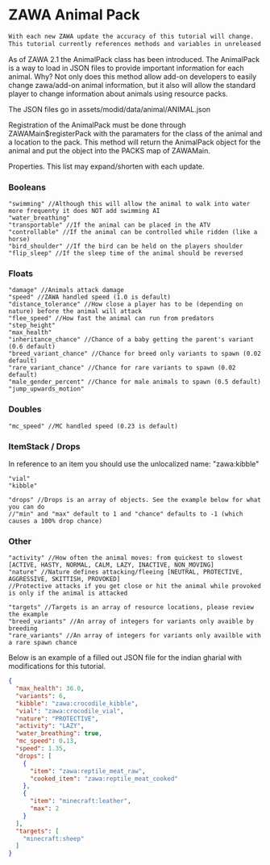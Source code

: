 # ZAWA Animal Pack
```diff
With each new ZAWA update the accuracy of this tutorial will change.
This tutorial currently references methods and variables in unreleased versions.
```

As of ZAWA 2.1 the AnimalPack class has been introduced. The AnimalPack is a way to load in JSON files to provide important information for each animal.
Why? Not only does this method allow add-on developers to easily change zawa/add-on animal information, but it also will allow the standard player to change information about animals using resource packs.

The JSON files go in assets/modid/data/animal/ANIMAL.json

Registration of the AnimalPack must be done through ZAWAMain$registerPack with the paramaters for the class of the animal and a location to the pack. This method will return the AnimalPack object for the animal and put the object into the PACKS map of ZAWAMain.

Properties. This list may expand/shorten with each update.

### Booleans
```
"swimming" //Although this will allow the animal to walk into water more frequenty it does NOT add swimming AI
"water_breathing"
"transportable" //If the animal can be placed in the ATV
"controllable" //If the animal can be controlled while ridden (like a horse)
"bird_shoulder" //If the bird can be held on the players shoulder
"flip_sleep" //If the sleep time of the animal should be reversed
```

### Floats
```
"damage" //Animals attack damage
"speed" //ZAWA handled speed (1.0 is default)
"distance_tolerance" //How close a player has to be (depending on nature) before the animal will attack
"flee_speed" //How fast the animal can run from predators
"step_height"
"max_health"
"inheritance_chance" //Chance of a baby getting the parent's variant (0.6 default)
"breed_variant_chance" //Chance for breed only variants to spawn (0.02 default)
"rare_variant_chance" //Chance for rare variants to spawn (0.02 default)
"male_gender_percent" //Chance for male animals to spawn (0.5 default)
"jump_upwards_motion"
```

### Doubles
```
"mc_speed" //MC handled speed (0.23 is default)
```

### ItemStack / Drops
In reference to an item you should use the unlocalized name: "zawa:kibble"
```
"vial"
"kibble"

"drops" //Drops is an array of objects. See the example below for what you can do
//"min" and "max" default to 1 and "chance" defaults to -1 (which causes a 100% drop chance)

```

### Other
```
"activity" //How often the animal moves: from quickest to slowest [ACTIVE, HASTY, NORMAL, CALM, LAZY, INACTIVE, NON_MOVING]
"nature" //Nature defines attacking/fleeing [NEUTRAL, PROTECTIVE, AGGRESSIVE, SKITTISH, PROVOKED]
//Protective attacks if you get close or hit the animal while provoked is only if the animal is attacked

"targets" //Targets is an array of resource locations, please review the example
"breed_variants" //An array of integers for variants only avaible by breeding
"rare_variants" //An array of integers for variants only availble with a rare spawn chance
```


Below is an example of a filled out JSON file for the indian gharial with modifications for this tutorial.

```json
{
  "max_health": 36.0,
  "variants": 6,
  "kibble": "zawa:crocodile_kibble",
  "vial": "zawa:crocodile_vial",
  "nature": "PROTECTIVE",
  "activity": "LAZY",
  "water_breathing": true,
  "mc_speed": 0.13,
  "speed": 1.35,
  "drops": [
    {
      "item": "zawa:reptile_meat_raw",
      "cooked_item": "zawa:reptile_meat_cooked"
    },
    {
      "item": "minecraft:leather",
      "max": 2
    }
  ],
  "targets": [
    "minecraft:sheep"
  ]
}
```
